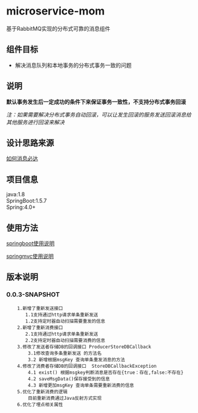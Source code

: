 # microservice-mom

基于RabbitMQ实现的分布式可靠的消息组件


## 组件目标
* 解决消息队列和本地事务的分布式事务一致的问题

## 说明

**默认事务发生后一定成功的条件下来保证事务一致性，不支持分布式事务回滚** 

*注：如果需要解决分布式事务自动回滚，可以让发生回滚的服务发送回滚消息给   
其他服务进行回滚来解决*



## 设计思路来源
[如何消息必达](https://mp.weixin.qq.com/s?__biz=MjM5ODYxMDA5OQ==&mid=2651959966&idx=1&sn=068a2866dcc49335d613d75c4a5d1b17&chksm=bd2d07428a5a8e54162ad8ea8e1e9302dfaeb664cecc453bd16a5f299820755bd2e1e0e17b60&scene=21#wechat_redirect) 

## 项目信息
java:1.8   
SpringBoot:1.5.7  
Spring:4.0+  


## 使用方法

[springboot使用说明](https://github.com/yonyou-auto-dev/microservice-mom/blob/dev/springbootdemo.md)

[springmvc使用说明](https://github.com/yonyou-auto-dev/microservice-mom/blob/dev/Springmvc.md)




## 版本说明

### 0.0.3-SNAPSHOT
```
	1.新增了重新发送接口
	   1.1支持通过http请求单条重新发送
	   1.2支持定时器自动扫描需要重发的信息
	2.新增了重新消费接口
	   2.1支持通过http请求单条重新发送
	   2.2支持定时器自动扫描需要消费的信息
	3.修改了发送者存储DB的回调接口 ProducerStoreDBCallback
		3.1修改查询多条重新发送 的方法名
		3.2 新增根据msgKey 查询单条重发消息的方法
	4.修改了消费者存储DB的回调接口  StoreDBCallbackException
		4.1 exist() 根据msgkey判断消息是否存在{true：存在,false:不存在}
		4.2 saveMsgData()保存接受到的信息
		4.3 新增更加msgKey 查询单条需要重新消费的信息
	5.优化了重新消费的逻辑
		目前重新消费通过Java反射方式实现
	6.优化了埋点相关属性
```
